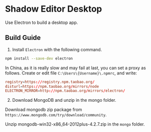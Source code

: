 # Shadow Editor Desktop

Use Electron to build a desktop app.

## Build Guide

1. Install `Electron` with the following command.

```bash
npm install --save-dev electron
```

In China, as it is really slow and may fail at last, you can set a proxy as follows. Create or edit
file `C:\Users\{Username}\.npmrc`, and write:

```conf
registry=https://registry.npm.taobao.org/
disturl=https://npm.taobao.org/mirrors/node
ELECTRON_MIRROR=http://npm.taobao.org/mirrors/electron/
```

2. Download MongoDB and unzip in the mongo folder.

Download mongodb zip package from `https://www.mongodb.com/try/download/community`.

Unzip mongodb-win32-x86_64-2012plus-4.2.7.zip in the `mongo` folder.

